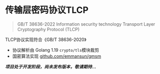 # 传输层密码协议TLCP

> GB/T 38636-2022 Information security technology Transport Layer Cryptography Protocol (TLCP)

TLCP协议实现符合《GB/T 38636-2020》

- 协议解析由 Golang 1.19 `crypto/tls`模块裁剪
- 国密算法实现 [github.com/emmansun/gmsm](https://github.com/emmansun/gmsm)  

***项目处于开发阶段，尚未发布版本，敬请期待...***

